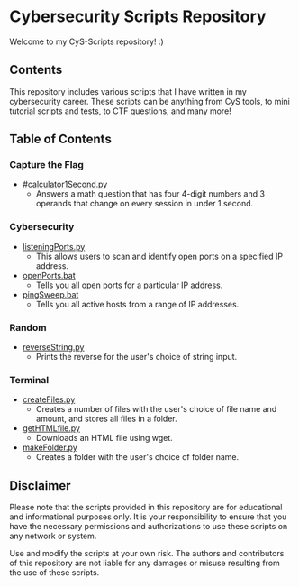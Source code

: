 # Cybersecurity Scripts Repository

Welcome to my CyS-Scripts repository! :)

## Contents

This repository includes various scripts that I have written in my cybersecurity career. These scripts can be anything from CyS tools, to mini tutorial scripts and tests, to CTF questions, and many more!

## Table of Contents

### Capture the Flag
- [#calculator1Second.py](https://github.com/EzraRC/CyS-Scripts/blob/main/calculator1Second.py)
  - Answers a math question that has four 4-digit numbers and 3 operands that change on every session in under 1 second.

### Cybersecurity
- [listeningPorts.py](https://github.com/EzraRC/CyS-Scripts/blob/main/listeningPorts.py)
    - This allows users to scan and identify open ports on a specified IP address.
- [openPorts.bat](https://github.com/EzraRC/CyS-Scripts/blob/main/#openPorts.bat)
    - Tells you all open ports for a particular IP address.
- [pingSweep.bat](https://github.com/EzraRC/CyS-Scripts/blob/main/pingSweep.bat)
    - Tells you all active hosts from a range of IP addresses.

### Random
- [reverseString.py](https://github.com/EzraRC/CyS-Scripts/blob/main/reverseString.py)
    - Prints the reverse for the user's choice of string input.

### Terminal
- [createFiles.py](https://github.com/EzraRC/CyS-Scripts/blob/main/createFiles.py)
    - Creates a number of files with the user's choice of file name and amount, and stores all files in a folder.
- [getHTMLfile.py](https://github.com/EzraRC/CyS-Scripts/blob/main/getHTMLfile.py)
    - Downloads an HTML file using wget.
- [makeFolder.py](https://github.com/EzraRC/CyS-Scripts/blob/main/makeFolder.py)
    - Creates a folder with the user's choice of folder name.

## Disclaimer

Please note that the scripts provided in this repository are for educational and informational purposes only. 
It is your responsibility to ensure that you have the necessary permissions and authorizations to use these scripts on any network or system.

Use and modify the scripts at your own risk. The authors and contributors of this repository are not liable for any damages or misuse resulting from the use of these scripts.

